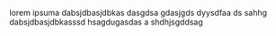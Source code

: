 lorem ipsuma dabsjdbasjdbkas dasgdsa gdasjgds dyysdfaa
ds sahhg dabsjdbasjdbkasssd hsagdugasdas
a shdhjsgddsag
